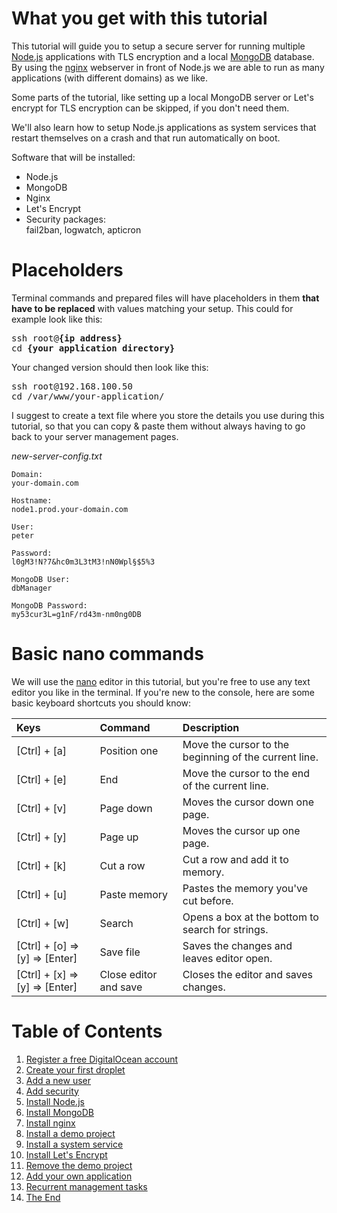 ﻿# What you get with this tutorial

This tutorial will guide you to setup a secure server for running multiple [Node.js](https://nodejs.org/en/) applications with TLS encryption and a local [MongoDB](https://www.mongodb.com/) database. By using the [nginx](https://nginx.org/) webserver in front of Node.js we are able to run as many applications (with different domains) as we like.

Some parts of the tutorial, like setting up a local MongoDB server or Let's encrypt for TLS encryption can be skipped, if you don't need them.

We'll also learn how to setup Node.js applications as system services that restart themselves on a crash and that run automatically on boot.

Software that will be installed:

- Node.js
- MongoDB
- Nginx
- Let's Encrypt
- Security packages:  
  fail2ban, logwatch, apticron

# Placeholders

Terminal commands and prepared files will have placeholders in them __that have to be replaced__ with values matching your setup. This could for example look like this:  
<pre>
ssh root@<b>{ip address}</b>
cd <b>{your application directory}</b>
</pre>

Your changed version should then look like this:  
<pre>
ssh root@192.168.100.50
cd /var/www/your-application/
</pre>

I suggest to create a text file where you store the details you use during this tutorial, so that you can copy &amp; paste them without always having to go back to your server management pages.

*new-server-config.txt*
```
Domain:
your-domain.com

Hostname:
node1.prod.your-domain.com

User:
peter

Password:
l0gM3!N?7&hc0m3L3tM3!nN0Wpl§$5%3

MongoDB User:
dbManager

MongoDB Password:
my53cur3L=g1nF/rd43m-nm0ng0DB
```

# Basic nano commands

We will use the [nano](https://www.nano-editor.org/) editor in this tutorial, but you're free to use any text editor you like in the terminal. If you're new to the console, here are some basic keyboard shortcuts you should know:

| Keys | Command | Description |
| :--- | :------ | :---------- |
|[Ctrl] + [a]|Position one|Move the cursor to the beginning of the current line.|
|[Ctrl] + [e]|End|Move the cursor to the end of the current line.|
|[Ctrl] + [v]|Page down|Moves the cursor down one page.|
|[Ctrl] + [y]|Page up|Moves the cursor up one page.|
|[Ctrl] + [k]|Cut a row|Cut a row and add it to memory.|
|[Ctrl] + [u]|Paste memory|Pastes the memory you've cut before.|
|[Ctrl] + [w]|Search|Opens a box at the bottom to search for strings.|
|[Ctrl] + [o] => [y] => [Enter]|Save file|Saves the changes and leaves editor open.|
|[Ctrl] + [x] => [y] => [Enter]|Close editor and save|Closes the editor and saves changes.|

# Table of Contents
1. [Register a free DigitalOcean account](./docs/register-a-free-digitalocean-account.md)
1. [Create your first droplet](./docs/create-your-first-droplet.md)
1. [Add a new user](./docs/add-a-new-user.md)
1. [Add security](./docs/add-security.md)
1. [Install Node.js](./docs/install-nodejs.md)
1. [Install MongoDB](./docs/install-mongodb.md)
1. [Install nginx](./docs/install-nginx.md)
1. [Install a demo project](./docs/install-a-demo-project.md)
1. [Install a system service](./docs/install-system-service.md)
1. [Install Let's Encrypt](./docs/install-lets-encrypt.md)
1. [Remove the demo project](./docs/reove-the-demo-project.md)
1. [Add your own application](./docs/add-your-own-application.md)
1. [Recurrent management tasks](./docs/recurring-management-tasks.md)
1. [The End](./docs/the-end.md)